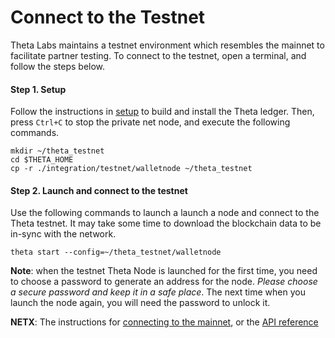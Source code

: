 # Connect to the Testnet

Theta Labs maintains a testnet environment which resembles the mainnet to facilitate partner testing. To connect to the testnet, open a terminal, and follow the steps below.

#### Step 1. Setup
Follow the instructions in [setup](./setup.md) to build and install the Theta ledger. Then, press `Ctrl+C` to stop the private net node, and execute the following commands.
```
mkdir ~/theta_testnet
cd $THETA_HOME
cp -r ./integration/testnet/walletnode ~/theta_testnet
```

#### Step 2. Launch and connect to the testnet
Use the following commands to launch a launch a node and connect to the Theta testnet. It may take some time to download the blockchain data to be in-sync with the network. 
```
theta start --config=~/theta_testnet/walletnode
```
**Note**: when the testnet Theta Node is launched for the first time, you need to choose a password to generate an address for the node. *Please choose a secure password and keep it in a safe place*. The next time when you launch the node again, you will need the password to unlock it.

**NETX**: The instructions for [connecting to the mainnet](https://github.com/thetatoken/theta-mainnet-integration-guide/blob/master/docs/mainnet.md#connect-to-the-mainnet), or the [API reference](https://github.com/thetatoken/theta-mainnet-integration-guide/blob/master/docs/api.md#api-reference)
